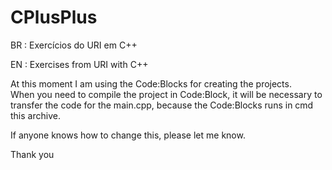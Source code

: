 # CPlusPlus
BR : Exercícios do URI em C++ 

EN : Exercises from URI with C++

At this moment I am using the Code:Blocks for creating the projects. <br/>
When you need to compile the project in Code:Block, it will be necessary to transfer the code for the main.cpp, because the Code:Blocks runs in cmd this archive. <br/>

If anyone knows how to change this, please let me know.

Thank you

